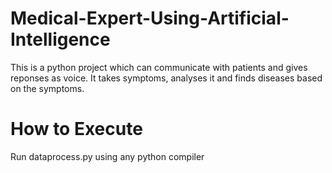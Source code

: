 # Medical-Expert-Using-Artificial-Intelligence
This is a python project which can communicate with patients and gives reponses as voice. It takes symptoms, analyses it and finds diseases based on the symptoms.

# How to Execute
Run dataprocess.py using any python compiler
